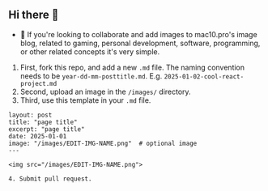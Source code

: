 ## Hi there 👋

- 👯 If you're looking to collaborate and add images to mac10.pro's image blog, related to gaming, personal development, software, programming, or other related concepts it's very simple.

1. First, fork this repo, and add a new `.md` file. The naming convention needs to be `year-dd-mm-posttitle.md`. E.g. `2025-01-02-cool-react-project.md`
2. Second, upload an image in the `/images/` directory.
3. Third, use this template in your `.md` file.
```---
layout: post
title: "page title"
excerpt: "page title"
date: 2025-01-01
image: "/images/EDIT-IMG-NAME.png"  # optional image
---

<img src="/images/EDIT-IMG-NAME.png">

4. Submit pull request.

